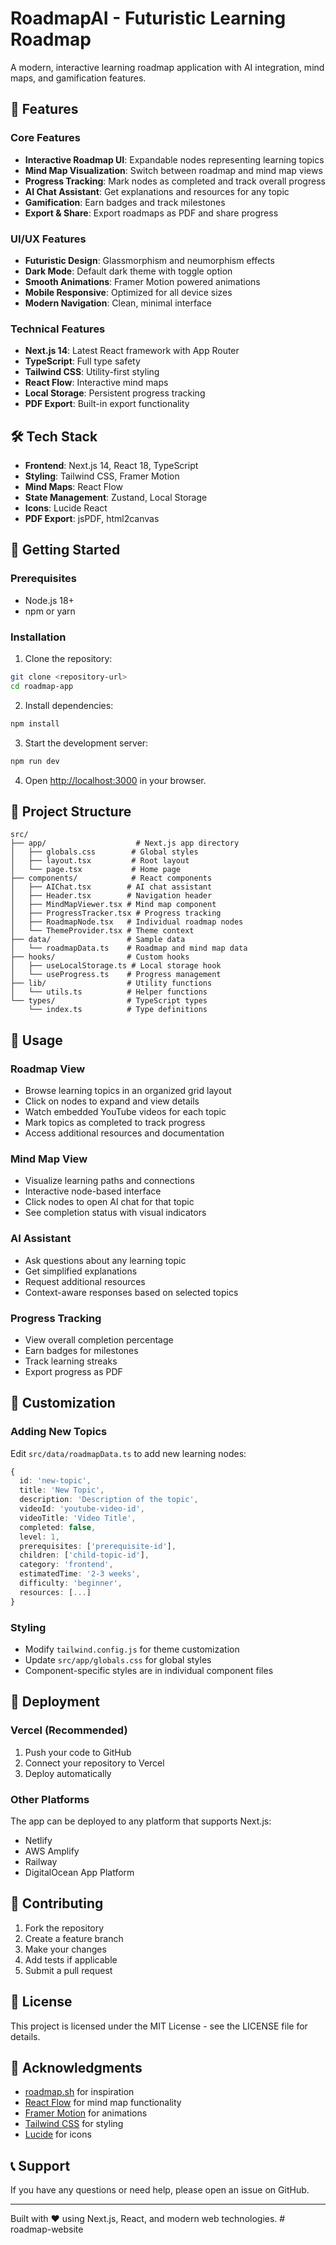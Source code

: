 # RoadmapAI - Futuristic Learning Roadmap

A modern, interactive learning roadmap application with AI integration, mind maps, and gamification features.

## 🚀 Features

### Core Features
- **Interactive Roadmap UI**: Expandable nodes representing learning topics
- **Mind Map Visualization**: Switch between roadmap and mind map views
- **Progress Tracking**: Mark nodes as completed and track overall progress
- **AI Chat Assistant**: Get explanations and resources for any topic
- **Gamification**: Earn badges and track milestones
- **Export & Share**: Export roadmaps as PDF and share progress

### UI/UX Features
- **Futuristic Design**: Glassmorphism and neumorphism effects
- **Dark Mode**: Default dark theme with toggle option
- **Smooth Animations**: Framer Motion powered animations
- **Mobile Responsive**: Optimized for all device sizes
- **Modern Navigation**: Clean, minimal interface

### Technical Features
- **Next.js 14**: Latest React framework with App Router
- **TypeScript**: Full type safety
- **Tailwind CSS**: Utility-first styling
- **React Flow**: Interactive mind maps
- **Local Storage**: Persistent progress tracking
- **PDF Export**: Built-in export functionality

## 🛠️ Tech Stack

- **Frontend**: Next.js 14, React 18, TypeScript
- **Styling**: Tailwind CSS, Framer Motion
- **Mind Maps**: React Flow
- **State Management**: Zustand, Local Storage
- **Icons**: Lucide React
- **PDF Export**: jsPDF, html2canvas

## 🚀 Getting Started

### Prerequisites
- Node.js 18+ 
- npm or yarn

### Installation

1. Clone the repository:
```bash
git clone <repository-url>
cd roadmap-app
```

2. Install dependencies:
```bash
npm install
```

3. Start the development server:
```bash
npm run dev
```

4. Open [http://localhost:3000](http://localhost:3000) in your browser.

## 📁 Project Structure

```
src/
├── app/                    # Next.js app directory
│   ├── globals.css        # Global styles
│   ├── layout.tsx         # Root layout
│   └── page.tsx           # Home page
├── components/            # React components
│   ├── AIChat.tsx        # AI chat assistant
│   ├── Header.tsx        # Navigation header
│   ├── MindMapViewer.tsx # Mind map component
│   ├── ProgressTracker.tsx # Progress tracking
│   ├── RoadmapNode.tsx   # Individual roadmap nodes
│   └── ThemeProvider.tsx # Theme context
├── data/                 # Sample data
│   └── roadmapData.ts    # Roadmap and mind map data
├── hooks/                # Custom hooks
│   ├── useLocalStorage.ts # Local storage hook
│   └── useProgress.ts    # Progress management
├── lib/                  # Utility functions
│   └── utils.ts          # Helper functions
└── types/                # TypeScript types
    └── index.ts          # Type definitions
```

## 🎯 Usage

### Roadmap View
- Browse learning topics in an organized grid layout
- Click on nodes to expand and view details
- Watch embedded YouTube videos for each topic
- Mark topics as completed to track progress
- Access additional resources and documentation

### Mind Map View
- Visualize learning paths and connections
- Interactive node-based interface
- Click nodes to open AI chat for that topic
- See completion status with visual indicators

### AI Assistant
- Ask questions about any learning topic
- Get simplified explanations
- Request additional resources
- Context-aware responses based on selected topics

### Progress Tracking
- View overall completion percentage
- Earn badges for milestones
- Track learning streaks
- Export progress as PDF

## 🎨 Customization

### Adding New Topics
Edit `src/data/roadmapData.ts` to add new learning nodes:

```typescript
{
  id: 'new-topic',
  title: 'New Topic',
  description: 'Description of the topic',
  videoId: 'youtube-video-id',
  videoTitle: 'Video Title',
  completed: false,
  level: 1,
  prerequisites: ['prerequisite-id'],
  children: ['child-topic-id'],
  category: 'frontend',
  estimatedTime: '2-3 weeks',
  difficulty: 'beginner',
  resources: [...]
}
```

### Styling
- Modify `tailwind.config.js` for theme customization
- Update `src/app/globals.css` for global styles
- Component-specific styles are in individual component files

## 🚀 Deployment

### Vercel (Recommended)
1. Push your code to GitHub
2. Connect your repository to Vercel
3. Deploy automatically

### Other Platforms
The app can be deployed to any platform that supports Next.js:
- Netlify
- AWS Amplify
- Railway
- DigitalOcean App Platform

## 🤝 Contributing

1. Fork the repository
2. Create a feature branch
3. Make your changes
4. Add tests if applicable
5. Submit a pull request

## 📄 License

This project is licensed under the MIT License - see the LICENSE file for details.

## 🙏 Acknowledgments

- [roadmap.sh](https://roadmap.sh) for inspiration
- [React Flow](https://reactflow.dev) for mind map functionality
- [Framer Motion](https://www.framer.com/motion/) for animations
- [Tailwind CSS](https://tailwindcss.com) for styling
- [Lucide](https://lucide.dev) for icons

## 📞 Support

If you have any questions or need help, please open an issue on GitHub.

---

Built with ❤️ using Next.js, React, and modern web technologies.
#   r o a d m a p - w e b s i t e  
 